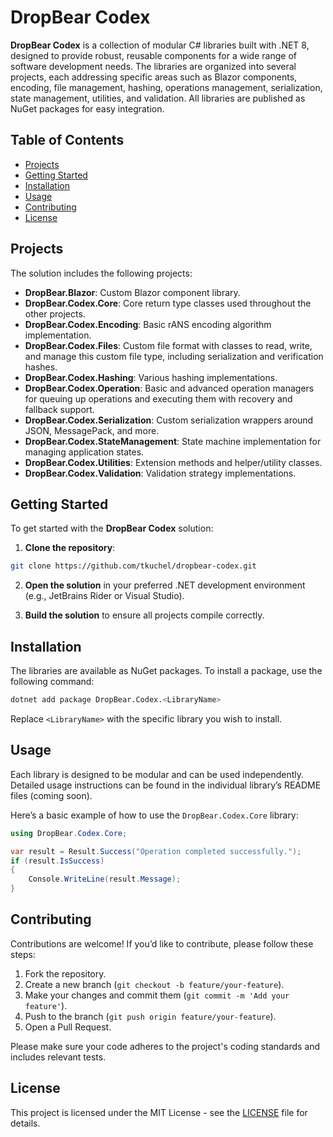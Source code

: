 # DropBear Codex

**DropBear Codex** is a collection of modular C# libraries built with .NET 8, designed to provide robust, reusable components for a wide range of software development needs. The libraries are organized into several projects, each addressing specific areas such as Blazor components, encoding, file management, hashing, operations management, serialization, state management, utilities, and validation. All libraries are published as NuGet packages for easy integration.

## Table of Contents
- [Projects](#projects)
- [Getting Started](#getting-started)
- [Installation](#installation)
- [Usage](#usage)
- [Contributing](#contributing)
- [License](#license)

## Projects
The solution includes the following projects:

- **DropBear.Blazor**: Custom Blazor component library.
- **DropBear.Codex.Core**: Core return type classes used throughout the other projects.
- **DropBear.Codex.Encoding**: Basic rANS encoding algorithm implementation.
- **DropBear.Codex.Files**: Custom file format with classes to read, write, and manage this custom file type, including serialization and verification hashes.
- **DropBear.Codex.Hashing**: Various hashing implementations.
- **DropBear.Codex.Operation**: Basic and advanced operation managers for queuing up operations and executing them with recovery and fallback support.
- **DropBear.Codex.Serialization**: Custom serialization wrappers around JSON, MessagePack, and more.
- **DropBear.Codex.StateManagement**: State machine implementation for managing application states.
- **DropBear.Codex.Utilities**: Extension methods and helper/utility classes.
- **DropBear.Codex.Validation**: Validation strategy implementations.

## Getting Started
To get started with the **DropBear Codex** solution:

1. **Clone the repository**:
```bash
git clone https://github.com/tkuchel/dropbear-codex.git
```
2. **Open the solution** in your preferred .NET development environment (e.g., JetBrains Rider or Visual Studio).

3. **Build the solution** to ensure all projects compile correctly.

## Installation
The libraries are available as NuGet packages. To install a package, use the following command:

```bash
dotnet add package DropBear.Codex.<LibraryName>
```

Replace `<LibraryName>` with the specific library you wish to install.

## Usage
Each library is designed to be modular and can be used independently. Detailed usage instructions can be found in the individual library’s README files (coming soon).

Here’s a basic example of how to use the `DropBear.Codex.Core` library:

```csharp
using DropBear.Codex.Core;

var result = Result.Success("Operation completed successfully.");
if (result.IsSuccess)
{
    Console.WriteLine(result.Message);
}
```

## Contributing
Contributions are welcome! If you’d like to contribute, please follow these steps:

1. Fork the repository.
2. Create a new branch (`git checkout -b feature/your-feature`).
3. Make your changes and commit them (`git commit -m 'Add your feature'`).
4. Push to the branch (`git push origin feature/your-feature`).
5. Open a Pull Request.

Please make sure your code adheres to the project's coding standards and includes relevant tests.

## License
This project is licensed under the MIT License - see the [LICENSE](LICENSE) file for details.
